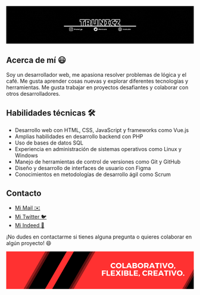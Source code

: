 <div>
  <img src="./src/background.gif" style="width=100%;">
</div>

## Acerca de mí 😃

Soy un desarrollador web, me apasiona resolver problemas de lógica y el café. Me gusta aprender cosas nuevas y explorar diferentes tecnologías y herramientas. Me gusta trabajar en proyectos desafiantes y colaborar con otros desarrolladores.

## Habilidades técnicas 🛠

- Desarrollo web con HTML, CSS, JavaScript y frameworks como Vue.js
- Amplias habilidades en desarrollo backend con PHP
- Uso de bases de datos SQL
- Experiencia en administración de sistemas operativos como Linux y Windows
- Manejo de herramientas de control de versiones como Git y GitHub
- Diseño y desarrollo de interfaces de usuario con Figma
- Conocimientos en metodologías de desarrollo ágil como Scrum

## Contacto

- [Mi Mail ✉️](mailto:romelg.peralta@gmail.com)
- [Mi Twitter 🐦](https://twitter.com/MrTrunix)
- [Mi Indeed 👤](https://profile.indeed.com/?hl=es_MX&co=MX&from=gnav-homepage&_ga=2.167417079.815501833.1678520711-1572533139.1678214712)

¡No dudes en contactarme si tienes alguna pregunta o quieres colaborar en algún proyecto! 😄

<div>
  <img src="./src/footer.png" style="width=100%;">
</div>
